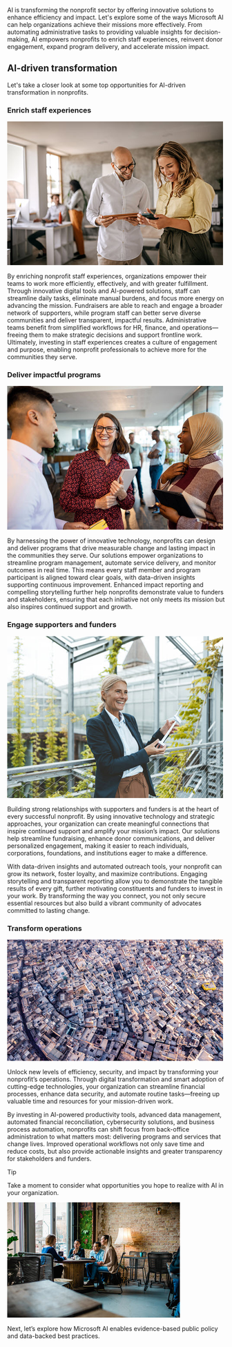 AI is transforming the nonprofit sector by offering innovative solutions to enhance efficiency and impact. Let's explore some of the ways Microsoft AI can help organizations achieve their missions more effectively. From automating administrative tasks to providing valuable insights for decision-making, AI empowers nonprofits to enrich staff experiences, reinvent donor engagement, expand program delivery, and accelerate mission impact.

## AI-driven transformation

Let's take a  closer look at some top opportunities for AI-driven transformation in nonprofits.

### Enrich staff experiences

![Screenshot of smiling staffers.](../media/4-enrich-staff-experiences.jpg)

By enriching nonprofit staff experiences, organizations empower their teams to work more efficiently, effectively, and with greater fulfillment. Through innovative digital tools and AI-powered solutions, staff can streamline daily tasks, eliminate manual burdens, and focus more energy on advancing the mission. Fundraisers are able to reach and engage a broader network of supporters, while program staff can better serve diverse communities and deliver transparent, impactful results. Administrative teams benefit from simplified workflows for HR, finance, and operations—freeing them to make strategic decisions and support frontline work. Ultimately, investing in staff experiences creates a culture of engagement and purpose, enabling nonprofit professionals to achieve more for the communities they serve.

### Deliver impactful programs

![Screenshot of a group of smiling people holding notebooks.](../media/4-mission-impact.jpg)

By harnessing the power of innovative technology, nonprofits can design and deliver programs that drive measurable change and lasting impact in the communities they serve. Our solutions empower organizations to streamline program management, automate service delivery, and monitor outcomes in real time. This means every staff member and program participant is aligned toward clear goals, with data-driven insights supporting continuous improvement. Enhanced impact reporting and compelling storytelling further help nonprofits demonstrate value to funders and stakeholders, ensuring that each initiative not only meets its mission but also inspires continued support and growth.

### Engage supporters and funders

![Screenshot a smiling woman holding a windmill prototype.](../media/4-donor-engagement.jpg)

Building strong relationships with supporters and funders is at the heart of every successful nonprofit. By using innovative technology and strategic approaches, your organization can create meaningful connections that inspire continued support and amplify your mission’s impact. Our solutions help streamline fundraising, enhance donor communications, and deliver personalized engagement, making it easier to reach individuals, corporations, foundations, and institutions eager to make a difference.

With data-driven insights and automated outreach tools, your nonprofit can grow its network, foster loyalty, and maximize contributions. Engaging storytelling and transparent reporting allow you to demonstrate the tangible results of every gift, further motivating constituents and funders to invest in your work. By transforming the way you connect, you not only secure essential resources but also build a vibrant community of advocates committed to lasting change.

### Transform operations

![Screenshot of an aerial view of a dense city.](../media/4-expand-program-delivery.jpg)

Unlock new levels of efficiency, security, and impact by transforming your nonprofit’s operations. Through digital transformation and smart adoption of cutting-edge technologies, your organization can streamline financial processes, enhance data security, and automate routine tasks—freeing up valuable time and resources for your mission-driven work.

By investing in AI-powered productivity tools, advanced data management, automated financial reconciliation, cybersecurity solutions, and business process automation, nonprofits can shift focus from back-office administration to what matters most: delivering programs and services that change lives. Improved operational workflows not only save time and reduce costs, but also provide actionable insights and greater transparency for stakeholders and funders.

> [!TIP]
> Take a moment to consider what opportunities you hope to realize with AI in your organization.
> 
> ![Screenshot of people talking around a table.](../media/4-opportunities.jpg)

Next, let’s explore how Microsoft AI enables evidence-based public policy and data-backed best practices.
